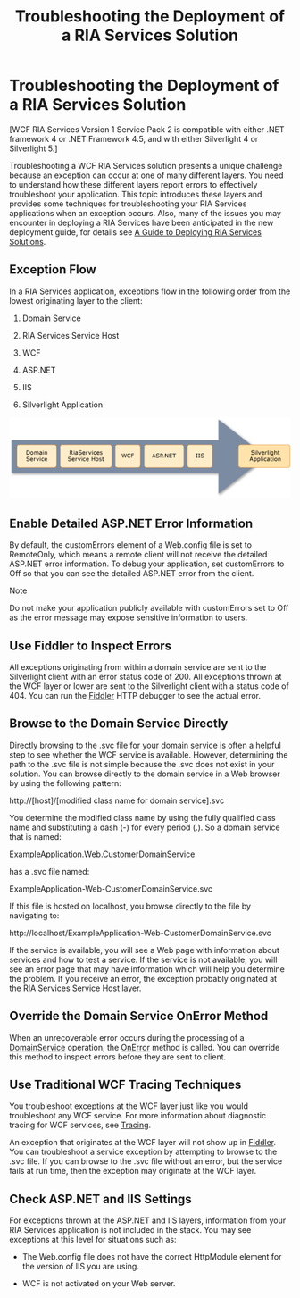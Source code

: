 ﻿---
title: Troubleshooting the Deployment of a RIA Services Solution
TOCTitle: Troubleshooting the Deployment of a RIA Services Solution
ms:assetid: 95ebca79-adbb-4f1a-8045-416faad1efd0
ms:mtpsurl: https://msdn.microsoft.com/en-us/library/Ff426913(v=VS.91)
ms:contentKeyID: 28764583
ms.date: 08/19/2013
mtps_version: v=VS.91
---

# Troubleshooting the Deployment of a RIA Services Solution

\[WCF RIA Services Version 1 Service Pack 2 is compatible with either .NET framework 4 or .NET Framework 4.5, and with either Silverlight 4 or Silverlight 5.\]

Troubleshooting a WCF RIA Services solution presents a unique challenge because an exception can occur at one of many different layers. You need to understand how these different layers report errors to effectively troubleshoot your application. This topic introduces these layers and provides some techniques for troubleshooting your RIA Services applications when an exception occurs. Also, many of the issues you may encounter in deploying a RIA Services have been anticipated in the new deployment guide, for details see [A Guide to Deploying RIA Services Solutions](ff426912\(v=vs.91\).md).

## Exception Flow

In a RIA Services application, exceptions flow in the following order from the lowest originating layer to the client:

1.  Domain Service

2.  RIA Services Service Host

3.  WCF

4.  ASP.NET

5.  IIS

6.  Silverlight Application

![Exceptions flow from layers](images\Ff426913.RIA_ExceptionFlow(en-us,VS.91).png "Exceptions flow from layers")

## Enable Detailed ASP.NET Error Information

By default, the customErrors element of a Web.config file is set to RemoteOnly, which means a remote client will not receive the detailed ASP.NET error information. To debug your application, set customErrors to Off so that you can see the detailed ASP.NET error from the client.


> [!NOTE]
> Do not make your application publicly available with customErrors set to Off as the error message may expose sensitive information to users.


## Use Fiddler to Inspect Errors

All exceptions originating from within a domain service are sent to the Silverlight client with an error status code of 200. All exceptions thrown at the WCF layer or lower are sent to the Silverlight client with a status code of 404. You can run the [Fiddler](http://go.microsoft.com/fwlink/?linkid=154773) HTTP debugger to see the actual error.

## Browse to the Domain Service Directly

Directly browsing to the .svc file for your domain service is often a helpful step to see whether the WCF service is available. However, determining the path to the .svc file is not simple because the .svc does not exist in your solution. You can browse directly to the domain service in a Web browser by using the following pattern:

http://\[host\]/\[modified class name for domain service\].svc

You determine the modified class name by using the fully qualified class name and substituting a dash (-) for every period (.). So a domain service that is named:

ExampleApplication.Web.CustomerDomainService

has a .svc file named:

ExampleApplication-Web-CustomerDomainService.svc

If this file is hosted on localhost, you browse directly to the file by navigating to:

http://localhost/ExampleApplication-Web-CustomerDomainService.svc

If the service is available, you will see a Web page with information about services and how to test a service. If the service is not available, you will see an error page that may have information which will help you determine the problem. If you receive an error, the exception probably originated at the RIA Services Service Host layer.

## Override the Domain Service OnError Method

When an unrecoverable error occurs during the processing of a [DomainService](ff422911\(v=vs.91\).md) operation, the [OnError](https://msdn.microsoft.com/en-us/library/m:system.servicemodel.domainservices.server.domainservice.onerror\(system.servicemodel.domainservices.server.domainserviceerrorinfo\)\(v=VS.91\)) method is called. You can override this method to inspect errors before they are sent to client.

## Use Traditional WCF Tracing Techniques

You troubleshoot exceptions at the WCF layer just like you would troubleshoot any WCF service. For more information about diagnostic tracing for WCF services, see [Tracing](http://go.microsoft.com/fwlink/?linkid=184727).

An exception that originates at the WCF layer will not show up in [Fiddler](http://go.microsoft.com/fwlink/?linkid=154773). You can troubleshoot a service exception by attempting to browse to the .svc file. If you can browse to the .svc file without an error, but the service fails at run time, then the exception may originate at the WCF layer.

## Check ASP.NET and IIS Settings

For exceptions thrown at the ASP.NET and IIS layers, information from your RIA Services application is not included in the stack. You may see exceptions at this level for situations such as:

  - The Web.config file does not have the correct HttpModule element for the version of IIS you are using.

  - WCF is not activated on your Web server.

